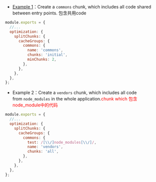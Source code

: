 
- [Example 1](https://webpack.js.org/plugins/split-chunks-plugin/#defaults-example-1)：Create a `commons` chunk, which includes all code shared between entry points. 包含共用code
```js
module.exports = {
  //...
  optimization: {
    splitChunks: {
      cacheGroups: {
        commons: {
          name: 'commons',
          chunks: 'initial',
          minChunks: 2,
        },
      },
    },
  },
};
```

- Example 2：Create a `vendors` chunk, which includes all code from `node_modules` in the whole application.<font color="#ff0000">chunk which 包含node_module中的代码</font>
```js
module.exports = {
  //...
  optimization: {
    splitChunks: {
      cacheGroups: {
        commons: {
          test: /[\\/]node_modules[\\/]/,
          name: 'vendors',
          chunks: 'all',
        },
      },
    },
  },
};
```